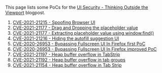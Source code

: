 This page lists some PoCs for the
[UI Security - Thinking Outside the Viewport](https://microsoftedge.github.io/edgevr/posts/ui-security-thinking-outside-the-viewport/)
blogpost.

1. [CVE-2021-21215 - Spoofing Browser UI](https://github.com/MicrosoftEdge/edgevr/pocs/ui-security/CVE-2021-21215.html)
2. [CVE-2021-21177 - Drag and Dropping the placeholder value](https://github.com/MicrosoftEdge/edgevr/pocs/ui-security/CVE-2021-21177.html)
3. [CVE-2021-21177 - Extracting placeholder value using window.find()](https://github.com/MicrosoftEdge/edgevr/pocs/ui-security/CVE-2021-21177-2.html)
4. [CVE-2021-21216 - Hiding the autofill suggestion UI](https://github.com/MicrosoftEdge/edgevr/pocs/ui-security/CVE-2021-21216.html)
5. [CVE-2020-26953 - Bypassing Fullscreen UI In Firefox first PoC](https://github.com/MicrosoftEdge/edgevr/pocs/ui-security/CVE-2020-26953.html)
6. [CVE-2020-26953 - Bypassing Fullscreen UI In Firefox improved PoC](https://github.com/MicrosoftEdge/edgevr/pocs/ui-security/CVE-2020-26953-2.html)
7. [CVE-2021-21197 - Heap buffer overflow in TabStrip](https://github.com/MicrosoftEdge/edgevr/pocs/ui-security/CVE-2021-21197.html)
8. [CVE-2021-21192 - Heap buffer overflow in tab groups](https://github.com/MicrosoftEdge/edgevr/pocs/ui-security/CVE-2021-21192.html)
9. [CVE-2021-21154 - Heap buffer overflow in Tab Strip](https://github.com/MicrosoftEdge/edgevr/pocs/ui-security/CVE-2021-21154.html)